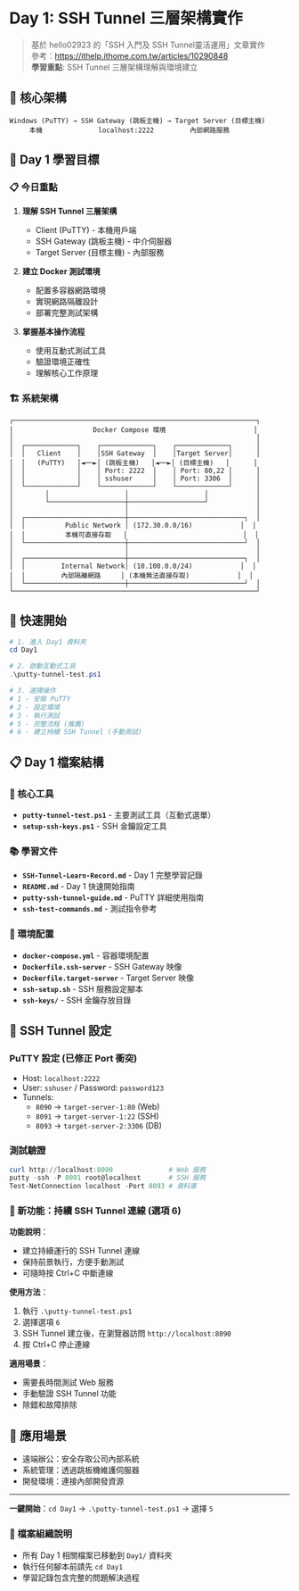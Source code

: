 # Day 1: SSH Tunnel 三層架構實作

> 基於 hello02923 的「SSH 入門及 SSH Tunnel靈活運用」文章實作  
> 參考：https://ithelp.ithome.com.tw/articles/10290848  
> **學習重點**: SSH Tunnel 三層架構理解與環境建立

## 🎯 核心架構

```
Windows (PuTTY) → SSH Gateway (跳板主機) → Target Server (目標主機)
     本機              localhost:2222         內部網路服務
```

## 🎯 Day 1 學習目標

### 📋 今日重點
1. **理解 SSH Tunnel 三層架構**
   - Client (PuTTY) - 本機用戶端
   - SSH Gateway (跳板主機) - 中介伺服器  
   - Target Server (目標主機) - 內部服務

2. **建立 Docker 測試環境**
   - 配置多容器網路環境
   - 實現網路隔離設計
   - 部署完整測試架構

3. **掌握基本操作流程**
   - 使用互動式測試工具
   - 驗證環境正確性
   - 理解核心工作原理

### 🏗️ 系統架構
```
┌─────────────────────────────────────────────────────────────┐
│                    Docker Compose 環境                      │
│                                                             │
│  ┌─────────────┐    ┌─────────────┐    ┌─────────────┐      │
│  │   Client    │    │SSH Gateway  │    │Target Server│      │
│  │   (PuTTY)   │◄──►│ (跳板主機)   │◄──►│ (目標主機)   │      │
│  │             │    │ Port: 2222  │    │ Port: 80,22 │      │
│  │             │    │ sshuser     │    │ Port: 3306  │      │
│  └─────────────┘    └─────────────┘    └─────────────┘      │
│        │                   │                   │            │
│        └───────────────────┼───────────────────┘            │
│                            │                                │
│  ┌─────────────────────────┼─────────────────────────────┐  │
│  │          Public Network │ (172.30.0.0/16)            │  │
│  │          本機可直接存取   │                             │  │
│  └─────────────────────────┼─────────────────────────────┘  │
│                            │                                │
│  ┌─────────────────────────┼─────────────────────────────┐  │
│  │         Internal Network│ (10.100.0.0/24)            │  │
│  │         內部隔離網路     │ (本機無法直接存取)            │  │
│  └─────────────────────────┼─────────────────────────────┘  │
└─────────────────────────────────────────────────────────────┘
```

## 🚀 快速開始

```powershell
# 1. 進入 Day1 資料夾
cd Day1

# 2. 啟動互動式工具
.\putty-tunnel-test.ps1

# 3. 選擇操作
# 1 - 安裝 PuTTY
# 2 - 設定環境
# 3 - 執行測試
# 5 - 完整流程 (推薦)
# 6 - 建立持續 SSH Tunnel (手動測試)
```

## 📋 Day 1 檔案結構

### 🔧 核心工具
- **`putty-tunnel-test.ps1`** - 主要測試工具（互動式選單）
- **`setup-ssh-keys.ps1`** - SSH 金鑰設定工具

### 📚 學習文件
- **`SSH-Tunnel-Learn-Record.md`** - Day 1 完整學習記錄
- **`README.md`** - Day 1 快速開始指南
- **`putty-ssh-tunnel-guide.md`** - PuTTY 詳細使用指南
- **`ssh-test-commands.md`** - 測試指令參考

### 🐳 環境配置
- **`docker-compose.yml`** - 容器環境配置
- **`Dockerfile.ssh-server`** - SSH Gateway 映像
- **`Dockerfile.target-server`** - Target Server 映像
- **`ssh-setup.sh`** - SSH 服務設定腳本
- **`ssh-keys/`** - SSH 金鑰存放目錄

## 🔧 SSH Tunnel 設定

### PuTTY 設定 (已修正 Port 衝突)
- Host: `localhost:2222`
- User: `sshuser` / Password: `password123`
- Tunnels:
  - `8090` → `target-server-1:80` (Web)
  - `8091` → `target-server-1:22` (SSH)
  - `8093` → `target-server-2:3306` (DB)

### 測試驗證
```powershell
curl http://localhost:8090              # Web 服務
putty -ssh -P 8091 root@localhost       # SSH 服務
Test-NetConnection localhost -Port 8093 # 資料庫
```

### 🔗 新功能：持續 SSH Tunnel 連線 (選項 6)

**功能說明**：
- 建立持續運行的 SSH Tunnel 連線
- 保持前景執行，方便手動測試
- 可隨時按 Ctrl+C 中斷連線

**使用方法**：
1. 執行 `.\putty-tunnel-test.ps1`
2. 選擇選項 `6`
3. SSH Tunnel 建立後，在瀏覽器訪問 `http://localhost:8090`
4. 按 Ctrl+C 停止連線

**適用場景**：
- 需要長時間測試 Web 服務
- 手動驗證 SSH Tunnel 功能
- 除錯和故障排除

## 🎯 應用場景

- 遠端辦公：安全存取公司內部系統
- 系統管理：透過跳板機維護伺服器
- 開發環境：連接內部開發資源

---

**一鍵開始**：`cd Day1` → `.\putty-tunnel-test.ps1` → 選擇 `5`

### 📁 檔案組織說明
- 所有 Day 1 相關檔案已移動到 `Day1/` 資料夾
- 執行任何腳本前請先 `cd Day1`
- 學習記錄包含完整的問題解決過程
